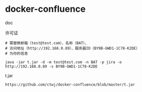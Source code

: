 # docker-confluence
doc


许可证
```
# 需替换邮箱（test@test.com）、名称（BAT）、
# 访问地址（http://192.168.0.89）、服务器ID（BY9B-GWD1-1C78-K2DE）
# 为你的信息

java -jar t.jar -d -m test@test.com -n BAT -p jira -o http://192.168.0.89 -s BY9B-GWD1-1C78-K2DE
```

t.jar
```
https://github.com/ctwj/docker-confluence/blob/master/t.jar
```
